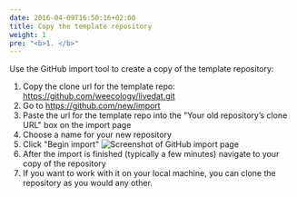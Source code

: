 ```yaml
---
date: 2016-04-09T16:50:16+02:00
title: Copy the template repository
weight: 1
pre: "<b>1. </b>"
---
```


Use the GitHub import tool to create a copy of the template repository:

1. Copy the clone url for the template repo: https://github.com/weecology/livedat.git
2. Go to https://github.com/new/import
3. Paste the url for the template repo into the "Your old repository’s clone
   URL" box on the import page
4. Choose a name for your new repository
5. Click "Begin import"
  ![Screenshot of GitHub import page](/screenshots/github_import.png)
6. After the import is finished (typically a few minutes) navigate to your copy
   of the repository
7. If you want to work with it on your local machine, you can clone the repository as you would any other.
